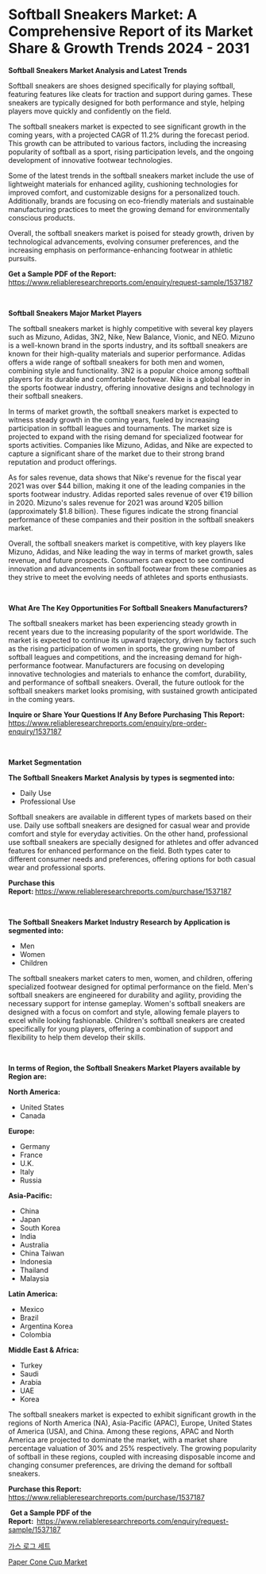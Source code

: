 <p><h1>Softball Sneakers Market: A Comprehensive Report of its Market Share & Growth Trends 2024 - 2031</h1></p><p><strong>Softball Sneakers Market Analysis and Latest Trends</strong></p>
<p><p>Softball sneakers are shoes designed specifically for playing softball, featuring features like cleats for traction and support during games. These sneakers are typically designed for both performance and style, helping players move quickly and confidently on the field.</p><p>The softball sneakers market is expected to see significant growth in the coming years, with a projected CAGR of 11.2% during the forecast period. This growth can be attributed to various factors, including the increasing popularity of softball as a sport, rising participation levels, and the ongoing development of innovative footwear technologies.</p><p>Some of the latest trends in the softball sneakers market include the use of lightweight materials for enhanced agility, cushioning technologies for improved comfort, and customizable designs for a personalized touch. Additionally, brands are focusing on eco-friendly materials and sustainable manufacturing practices to meet the growing demand for environmentally conscious products.</p><p>Overall, the softball sneakers market is poised for steady growth, driven by technological advancements, evolving consumer preferences, and the increasing emphasis on performance-enhancing footwear in athletic pursuits.</p></p>
<p><strong>Get a Sample PDF of the Report:&nbsp;</strong> <a href="https://www.reliableresearchreports.com/enquiry/request-sample/1537187">https://www.reliableresearchreports.com/enquiry/request-sample/1537187</a></p>
<p>&nbsp;</p>
<p><strong>Softball Sneakers Major Market Players</strong></p>
<p><p>The softball sneakers market is highly competitive with several key players such as Mizuno, Adidas, 3N2, Nike, New Balance, Vionic, and NEO. Mizuno is a well-known brand in the sports industry, and its softball sneakers are known for their high-quality materials and superior performance. Adidas offers a wide range of softball sneakers for both men and women, combining style and functionality. 3N2 is a popular choice among softball players for its durable and comfortable footwear. Nike is a global leader in the sports footwear industry, offering innovative designs and technology in their softball sneakers. </p><p>In terms of market growth, the softball sneakers market is expected to witness steady growth in the coming years, fueled by increasing participation in softball leagues and tournaments. The market size is projected to expand with the rising demand for specialized footwear for sports activities. Companies like Mizuno, Adidas, and Nike are expected to capture a significant share of the market due to their strong brand reputation and product offerings.</p><p>As for sales revenue, data shows that Nike's revenue for the fiscal year 2021 was over $44 billion, making it one of the leading companies in the sports footwear industry. Adidas reported sales revenue of over €19 billion in 2020. Mizuno's sales revenue for 2021 was around ¥205 billion (approximately $1.8 billion). These figures indicate the strong financial performance of these companies and their position in the softball sneakers market.</p><p>Overall, the softball sneakers market is competitive, with key players like Mizuno, Adidas, and Nike leading the way in terms of market growth, sales revenue, and future prospects. Consumers can expect to see continued innovation and advancements in softball footwear from these companies as they strive to meet the evolving needs of athletes and sports enthusiasts.</p></p>
<p>&nbsp;</p>
<p><strong>What Are The Key Opportunities For Softball Sneakers Manufacturers?</strong></p>
<p><p>The softball sneakers market has been experiencing steady growth in recent years due to the increasing popularity of the sport worldwide. The market is expected to continue its upward trajectory, driven by factors such as the rising participation of women in sports, the growing number of softball leagues and competitions, and the increasing demand for high-performance footwear. Manufacturers are focusing on developing innovative technologies and materials to enhance the comfort, durability, and performance of softball sneakers. Overall, the future outlook for the softball sneakers market looks promising, with sustained growth anticipated in the coming years.</p></p>
<p><strong>Inquire or Share Your Questions If Any Before Purchasing This Report:</strong> <a href="https://www.reliableresearchreports.com/enquiry/pre-order-enquiry/1537187">https://www.reliableresearchreports.com/enquiry/pre-order-enquiry/1537187</a></p>
<p>&nbsp;</p>
<p><strong>Market Segmentation</strong></p>
<p><strong>The Softball Sneakers Market Analysis by types is segmented into:</strong></p>
<p><ul><li>Daily Use</li><li>Professional Use</li></ul></p>
<p><p>Softball sneakers are available in different types of markets based on their use. Daily use softball sneakers are designed for casual wear and provide comfort and style for everyday activities. On the other hand, professional use softball sneakers are specially designed for athletes and offer advanced features for enhanced performance on the field. Both types cater to different consumer needs and preferences, offering options for both casual wear and professional sports.</p></p>
<p><strong>Purchase this Report:&nbsp;</strong><a href="https://www.reliableresearchreports.com/purchase/1537187">https://www.reliableresearchreports.com/purchase/1537187</a></p>
<p>&nbsp;</p>
<p><strong>The Softball Sneakers Market Industry Research by Application is segmented into:</strong></p>
<p><ul><li>Men</li><li>Women</li><li>Children</li></ul></p>
<p><p>The softball sneakers market caters to men, women, and children, offering specialized footwear designed for optimal performance on the field. Men's softball sneakers are engineered for durability and agility, providing the necessary support for intense gameplay. Women's softball sneakers are designed with a focus on comfort and style, allowing female players to excel while looking fashionable. Children's softball sneakers are created specifically for young players, offering a combination of support and flexibility to help them develop their skills.</p></p>
<p>&nbsp;</p>
<p><strong>In terms of Region, the Softball Sneakers Market Players available by Region are:</strong></p>
<p>
    <p> <strong> North America: </strong>
        <ul>
            <li>United States</li>
            <li>Canada</li>
        </ul>
        </p> 
    <p> <strong> Europe: </strong>
        <ul>
            <li>Germany</li>
            <li>France</li>
            <li>U.K.</li>
            <li>Italy</li>
            <li>Russia</li>
        </ul>
        </p> 
    <p> <strong> Asia-Pacific: </strong>
        <ul>
            <li>China</li>
            <li>Japan</li>
            <li>South Korea</li>
            <li>India</li>
            <li>Australia</li>
            <li>China Taiwan</li>
            <li>Indonesia</li>
            <li>Thailand</li>
            <li>Malaysia</li>
        </ul>
        </p> 
    <p> <strong> Latin America: </strong>
        <ul>
            <li>Mexico</li>
            <li>Brazil</li>
            <li>Argentina Korea</li>
            <li>Colombia</li>
        </ul>
        </p> 
    <p> <strong> Middle East & Africa: </strong>
        <ul>
            <li>Turkey</li>
            <li>Saudi</li>
            <li>Arabia</li>
            <li>UAE</li>
            <li>Korea</li>
        </ul>
    </p>
    </p>
<p><p>The softball sneakers market is expected to exhibit significant growth in the regions of North America (NA), Asia-Pacific (APAC), Europe, United States of America (USA), and China. Among these regions, APAC and North America are projected to dominate the market, with a market share percentage valuation of 30% and 25% respectively. The growing popularity of softball in these regions, coupled with increasing disposable income and changing consumer preferences, are driving the demand for softball sneakers.</p></p>
<p><strong>Purchase this Report: </strong><a href="https://www.reliableresearchreports.com/purchase/1537187">https://www.reliableresearchreports.com/purchase/1537187</a></p>
<p>&nbsp;<strong>Get a Sample PDF of the Report:&nbsp;&nbsp;</strong><a href="https://www.reliableresearchreports.com/enquiry/request-sample/1537187">https://www.reliableresearchreports.com/enquiry/request-sample/1537187</a></p>
<p><strong></strong></p>
<p><p><a href="https://github.com/lzuwsfreyoq70/Market-Research-Report-List-1/blob/main/27275435389.md">가스 로그 세트</a></p><p><a href="https://github.com/santosh758595/Market-Research-Report-List-3/blob/main/paper-cone-cup-market.md">Paper Cone Cup Market</a></p></p>